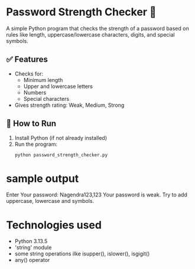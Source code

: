 # Password Strength Checker 🔐

A simple Python program that checks the strength of a password based on rules like length, uppercase/lowercase characters, digits, and special symbols.

## ✅ Features
- Checks for:
  - Minimum length
  - Upper and lowercase letters
  - Numbers
  - Special characters
- Gives strength rating: Weak, Medium, Strong

## 🚀 How to Run
1. Install Python (if not already installed)
2. Run the program:
   ```bash
   python password_strength_checker.py
# sample output
  Enter Your password: Nagendra123,123
  Your password is weak. Try to add uppercase, lowercase and symbols.
# Technologies used
  - Python 3.13.5
  - 'string' module
  - some string operations ilke isupper(), islower(), isgigit()
  - any() operator


